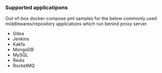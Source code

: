 ### Supported applicatipons
Out-of-box docker-compose.yml samples for the below commonly used middlewares/repository applications which run benind proxy server.
- Gitea
- Jenkins
- Kakfa
- MongoDB
- MySQL
- Redis
- RocketMQ
